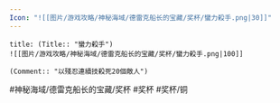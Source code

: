 ```yaml
---
Icon: "![[图片/游戏攻略/神秘海域/德雷克船长的宝藏/奖杯/蠻力殺手.png|30]]"
---
```

```ad-common-bronze-trophy
title: (Title:: "蠻力殺手")
![[图片/游戏攻略/神秘海域/德雷克船长的宝藏/奖杯/蠻力殺手.png|100]]

(Comment:: "以殘忍連續技殺死20個敵人")
```

#神秘海域/德雷克船长的宝藏/奖杯 #奖杯 #奖杯/铜
